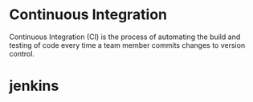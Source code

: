 # Continuous Integration
Continuous Integration (CI) is the process of automating the build and testing of code every time a team member commits changes to version control.

# jenkins

